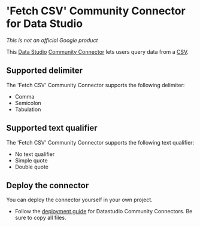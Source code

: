 # 'Fetch CSV' Community Connector for Data Studio

*This is not an official Google product*

This [Data Studio](https://datastudio.google.com) [Community
Connector](https://developers.google.com/datastudio/connector) lets users query
data from a [CSV](https://en.wikipedia.org/wiki/Comma-separated_values).

## Supported delimiter

The 'Fetch CSV' Community Connector supports the following delimiter:

-   Comma
-   Semicolon
-   Tabulation

## Supported text qualifier

The 'Fetch CSV' Community Connector supports the following text qualifier:

-   No text qualifier
-   Simple quote
-   Double quote

## Deploy the connector

You can deploy the connector yourself in your own project.

-   Follow the [deployment guide](../deploy.md) for Datastudio Community
    Connectors. Be sure to copy all files.
